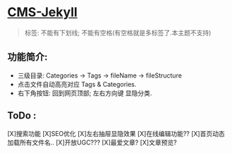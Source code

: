 # [CMS-Jekyll](https://0214.help)


> 标签: 不能有下划线; 不能有空格(有空格就是多标签了.本主题不支持)


## 功能简介:

* 三级目录: Categories → Tags → fileName → fileStructure
* 点击文件自动高亮对应 Tags & Categories.
* 右下角按钮: 回到网页顶部; 左右方向键 显隐分类.



	


## ToDo	:

[X]搜索功能
[X]SEO优化
[X]左右抽屉显隐效果
[X]在线编辑功能??
[X]首页动态加载所有文件名..
[X]开放UGC???
[X]最爱文章?
[X]文章预览?